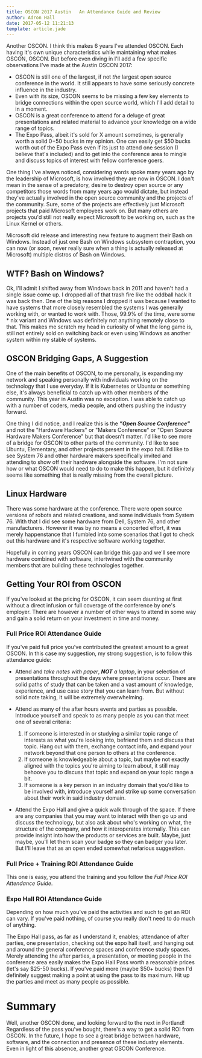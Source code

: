 ```yaml
---
title: OSCON 2017 Austin   An Attendance Guide and Review
author: Adron Hall
date: 2017-05-12 11:21:13
template: article.jade
---
```

Another OSCON. I think this makes 6 years I've attended OSCON. Each having it's own unique characteristics while maintaining what makes OSCON, OSCON. But before even diving in I'll add a few specific observations I've made at the Austin OSCON 2017:

* OSCON is still one of the largest, if not *the* largest open source conference in the world. It still appears to have some seriously concrete influence in the industry.
* Even with its size, OSCON seems to be missing a few key elements to bridge connections within the open source world, which I'll add detail to in a moment.
* OSCON is a great conference to attend for a deluge of great presentations and related material to advance your knowledge on a wide range of topics.
* The Expo Pass, albeit it's sold for X amount sometimes, is generally worth a solid $0-$50 bucks in my opinion. One can easily get $50 bucks worth out of the Expo Pass even if its just to attend one session (I believe that's included) and to get into the conference area to mingle and discuss topics of interest with fellow conference goers.

<span class="more"></span>

One thing I've always noticed, considering words spoke many years ago by the leadership of Microsoft, is how involved they are now in OSCON. I don't mean in the sense of a predatory, desire to destroy open source or any competitors those words from many years ago would dictate, but instead they've actually involved in the open source community and the projects of the community. Sure, some of the projects are effectively just Microsoft projects that paid Microsoft employees work on. But many others are projects you'd still not really expect Microsoft to be working on, such as the Linux Kernel or others.

Microsoft did release and interesting new feature to augment their Bash on Windows. Instead of just one Bash on Windows subsystem contraption, you can now (or soon, never really sure when a thing is actually released at Microsoft) multiple distros of Bash on Windows.

## WTF? Bash on Windows?

Ok, I'll admit I shifted away from Windows back in 2011 and haven't had a single issue come up. I dropped all of that trash fire like the oddball hack it was back then. One of the big reasons I dropped it was because I wanted to have systems that more closely resembled the systems I was generally working with, or wanted to work with. Those, 99.9% of the time, were some * nix variant and Windows was definitely not anything remotely close to that. This makes me scratch my head in curiosity of what the long game is, still not entirely sold on switching back or even using Windows as another system within my stable of systems.

## OSCON Bridging Gaps, A Suggestion

One of the main benefits of OSCON, to me personally, is expanding my network and speaking personally with individuals working on the technology that I use everyday. If it is Kubernetes or Ubuntu or something else, it's always beneficial to catch up with other members of the community. This year in Austin was no exception. I was able to catch up with a number of coders, media people, and others pushing the industry forward.

One thing I did notice, and I realize this is the ***"Open Source Conference"*** and not the "Hardware Hackers" or "Makers Conference" or "Open Source Hardware Makers Conference" but that doesn't matter. I'd like to see more of a bridge for OSCON to other parts of the community. I'd like to see Ubuntu, Elementary, and other projects present in the expo hall. I'd like to see System 76 and other hardware makers specifically invited and attending to show off their hardware alongside the software. I'm not sure how or what OSCON would need to do to make this happen, but it definitely seems like something that is really missing from the overall picture.

## Linux Hardware

There was some hardware at the conference. There were open source versions of robots and related creations, and some individuals from System 76. With that I did see some hardware from Dell, System 76, and other manufacturers. However it was by no means a concerted effort, it was merely happenstance that I fumbled into some scenarios that I got to check out this hardware and it's respective software working together.

Hopefully in coming years OSCON can bridge this gap and we'll see more hardware combined with software, intertwined with the community members that are building these technologies together.

## Getting Your ROI from OSCON

If you've looked at the pricing for OSCON, it can seem daunting at first without a direct infusion or full coverage of the conference by one's employer. There are however a number of other ways to attend in some way and gain a solid return on your investment in time and money.

### Full Price ROI Attendance Guide

If you've paid full price you've contributed the greatest amount to a great OSCON. In this case my suggestion, my strong suggestion, is to follow this attendance guide:

* Attend and *take notes with paper*, ***NOT*** *a laptop*, in your selection of presentations throughout the days where presentations occur. There are solid paths of study that can be taken and a vast amount of knowledge, experience, and use case story that you can learn from. But without solid note taking, it will be extremely overwhelming.

* Attend as many of the after hours events and parties as possible. Introduce yourself and speak to as many people as you can that meet one of several criteria:

  1. If someone is interested in or studying a similar topic range of interests as what you're looking into, befriend them and discuss that topic. Hang out with them, exchange contact info, and expand your network beyond that one person to others at the conference.
  2. If someone is knowledgeable about a topic, but maybe not exactly aligned with the topics you're aiming to learn about, it still may behoove you to discuss that topic and expand on your topic range a bit.
  3. If someone is a key person in an industry domain that you'd like to be involved with, introduce yourself and strike up some conversation about their work in said industry domain.

* Attend the Expo Hall and give a quick walk through of the space. If there are any companies that you may want to interact with then go up and discuss the technology, but also ask about who's working on what, the structure of the company, and how it interoperates internally. This can provide insight into how the products or services are built. Maybe, just maybe, you'll let them scan your badge so they can badger you later. But I'll leave that as an open ended somewhat nefarious suggestion.

### Full Price + Training ROI Attendance Guide

This one is easy, you attend the training and you follow the *Full Price ROI Attendance Guide*.

### Expo Hall ROI Attendance Guide

Depending on how much you've paid the activities and such to get an ROI can vary. If you've paid nothing, of course you really don't need to do much of anything.

The Expo Hall pass, as far as I understand it, enables; attendance of after parties, one presentation, checking out the expo hall itself, and hanging out and around the general conference spaces and conference study spaces. Merely attending the after parties, a presentation, or meeting people in the conference area easily makes the Expo Hall Pass worth a reasonable prices (let's say $25-50 bucks). If you've paid more (maybe $50+ bucks) then I'd definitely suggest making a point at using the pass to its maximum. Hit up the parties and meet as many people as possible.

# Summary

Well, another OSCON done, and looking forward to the next in Portland! Regardless of the pass you've bought, there's a way to get a solid ROI from OSCON. In the future, I hope to see a great bridge between hardware, software, and the connection and presence of these industry elements. Even in light of this absence, another great OSCON Conference.
